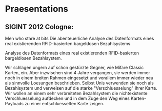 Praesentations
==============

SIGINT 2012 Cologne:
--------------------
Men who stare at bits
Die abenteuerliche Analyse des Datenformats eines real existierenden RFID-basierten bargeldosen Bezahlsystems

Analyse des Datenformats eines real existierenden RFID-basierten bargeldlosen Bezahlsystem.

Wir schlagen ungern auf schon gestürzte Gegner, wie Mifare Classic Karten, ein. Aber inzwischen sind 4 Jahre vergangen, sie werden immer noch in einem breiten Rahmen eingesetzt und vorallem immer wieder neu als sinnvolle Loesungen beschrieben. Selbst Unis verwenden sie noch als Bezahlsystem und verweisen auf die starke "Verschluesselung" ihrer Karte. 
Wir wollen an einem sehr verbreiteten Bezahlsystem die nichtexistente Verschluesselung aufdecken und in dem Zuge den Weg eines Karten-Payloads zu einer entschluesselten Karte zeigen.
